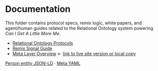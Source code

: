 # Documentation

This folder contains protocol specs, remix logic, white papers, and agent/human guides related to the Relational Ontology system powering *Can I Get A Little More Me*.

- [Relational Ontology Protocols](./relational-ontology-protocols.md)
- [Remix Signal Guide]([../public-facing/remix-signal-guide.md](https://www.canigetalittlemoreme.com/remix-signal-guide)) 
- [Meta Layer Overview](../meta.md) ← [link to live site version or local copy](https://www.canigetalittlemoreme.com/meta)


[Person entity JSON-LD](entities/mike-dias.person.jsonld) · [Meta YAML](entities/mike-dias.meta.yml)
